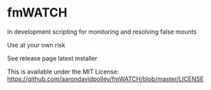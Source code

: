# fmWATCH

In development scripting for monitoring and resolving false mounts

Use at your own risk

See release page latest installer

This is available under the MIT License:
https://github.com/aarondavidpolley/fmWATCH/blob/master/LICENSE